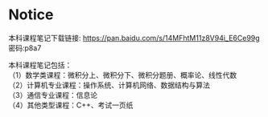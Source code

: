 # Notice

本科课程笔记下载链接: https://pan.baidu.com/s/14MFhtM11z8V94i_E6Ce99g  密码:p8a7

本科课程笔记包括：    
（1）数学类课程：微积分上、微积分下、微积分题册、概率论、线性代数  
（2）计算机专业课程：操作系统、计算机网络、数据结构与算法  
（3）通信专业课程：信息论    
（4）其他类型课程：C++、考试一页纸  